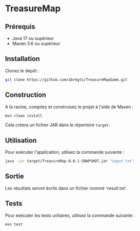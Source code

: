 # TreasureMap

## Prérequis

- Java 17 ou supérieur
- Maven 3.6 ou supérieur

## Installation

Clonez le dépôt :

```sh
git clone https://github.com/abrkgts/TreasureMapGame.git
```

## Construction

A la racine, compilez et construisez le projet à l'aide de Maven :

```sh
mvn clean install
```

Cela créera un fichier JAR dans le répertoire `target`.

## Utilisation

Pour exécuter l'application, utilisez la commande suivante :

```sh
java -jar target/TreasureMap-0.0.1-SNAPSHOT.jar "input.txt"
```

## Sortie

Les résultats seront écrits dans un fichier nommé 'result.txt'.

## Tests

Pour exécuter les tests unitaires, utilisez la commande suivante :

```sh
mvn test
```
